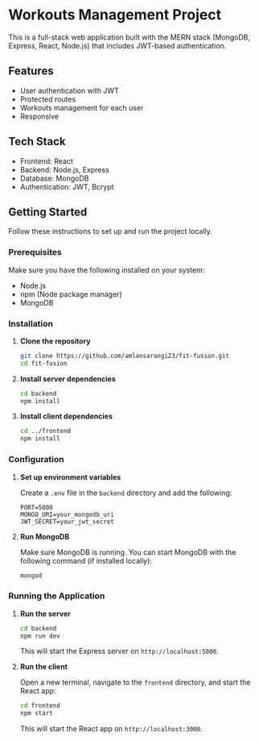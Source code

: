 # Workouts Management Project 

This is a full-stack web application built with the MERN stack (MongoDB, Express, React, Node.js) that includes JWT-based authentication.

## Features

- User authentication with JWT
- Protected routes
- Workouts management for each user
- Responsive

## Tech Stack

- Frontend: React
- Backend: Node.js, Express
- Database: MongoDB
- Authentication: JWT, Bcrypt

## Getting Started

Follow these instructions to set up and run the project locally.

### Prerequisites

Make sure you have the following installed on your system:

- Node.js
- npm (Node package manager)
- MongoDB

### Installation

1. **Clone the repository**

    ```sh
    git clone https://github.com/amlansarangi23/fit-fusion.git
    cd fit-fusion
    ```

2. **Install server dependencies**

    ```sh
    cd backend
    npm install
    ```

3. **Install client dependencies**

    ```sh
    cd ../frontend
    npm install
    ```

### Configuration

1. **Set up environment variables**

    Create a `.env` file in the `backend` directory and add the following:

    ```env
    PORT=5000
    MONGO_URI=your_mongodb_uri
    JWT_SECRET=your_jwt_secret
    ```

2. **Run MongoDB**

    Make sure MongoDB is running. You can start MongoDB with the following command (if installed locally):

    ```sh
    mongod
    ```

### Running the Application

1. **Run the server**

    ```sh
    cd backend
    npm run dev
    ```

    This will start the Express server on `http://localhost:5000`.

2. **Run the client**

    Open a new terminal, navigate to the `frontend` directory, and start the React app:

    ```sh
    cd frontend
    npm start
    ```

    This will start the React app on `http://localhost:3000`.

